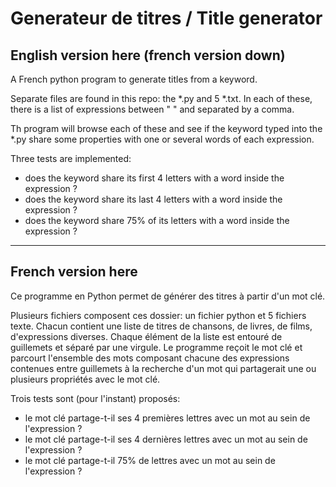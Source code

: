 Generateur de titres / Title generator
===================
## English version here (french version down)

A French python program to generate titles from a keyword.

Separate files are found in this repo: the *.py and 5 *.txt. In each of these, there is a list of expressions between " " and separated by a comma. 

Th program will browse each of these and see if the keyword typed into the *.py share some properties with one or several words of each expression.

Three tests are implemented: 
- does the keyword share its first 4 letters with a word inside the expression ?
- does the keyword share its last 4 letters with a word inside the expression ?
- does the keyword share 75% of its letters with a word inside the expression ?

***
## French version here

Ce programme en Python permet de générer des titres à partir d'un mot clé.

Plusieurs fichiers composent ces dossier: un fichier python et 5 fichiers texte. Chacun contient une liste de titres de chansons, de livres, de films, d'expressions diverses. Chaque élément de la liste est entouré de guillemets et séparé par une virgule.
Le programme reçoit le mot clé et parcourt l'ensemble des mots composant chacune des expressions contenues entre guillemets à la recherche d'un mot qui partagerait une ou plusieurs propriétés avec le mot clé.

Trois tests sont (pour l'instant) proposés:
- le mot clé partage-t-il ses 4 premières lettres avec un mot au sein de l'expression ?
- le mot clé partage-t-il ses 4 dernières lettres avec un mot au sein de l'expression ?
- le mot clé partage-t-il 75% de lettres avec un mot au sein de l'expression ?
